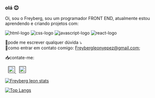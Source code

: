 ### olá 😊

Oi, sou o Freyberg, sou um programador FRONT END, atualmente estou aprendendo e criando projetos com:

<img src="https://img.shields.io/badge/HTML5-E34F26?style=for-the-badge&logo=html5&logoColor=white" alt="html-logo"/>  <img src="https://img.shields.io/badge/CSS3-1572B6?style=for-the-badge&logo=css3&logoColor=white" alt="css-logo"/>  <img src="https://img.shields.io/badge/JavaScript-F7DF1E?style=for-the-badge&logo=javascript&logoColor=black" alt="javascript-logo" /> 
<img src="https://img.shields.io/badge/React-20232A?style=for-the-badge&logo=react&logoColor=61DAFB" alt="react-logo" />

:speech_balloon:pode me escrever qualquer dúvida :arrow_heading_down:
<br>
:e-mail:como entrar em contato comigo: Freybergleonyepez@gmail.com;

:inbox_tray:contate-me:
<br>

  <a href="">
<img src="https://icones.pro/wp-content/uploads/2021/02/instagram-logo-icone5.png" style="margin-left:10px; max-width:100%; width:22px; height:22px;" alt="Icono de Instagram con colores originales del logo" /> 
  </a>
  <a href="">
  <img src="https://cdn-icons-png.flaticon.com/512/3938/3938061.png" style="margin-left:10px; max-width:100%; width:22px; height:22px;" alt="logo" />
  </a>












[![Freyberg leon stats](https://github-readme-stats.vercel.app/api?username=Freybergleon23)](https://github.com/anuraghazra/github-readme-stats)

[![Top Langs](https://github-readme-stats.vercel.app/api/top-langs/?username=Freybergleon23)](https://github.com/anuraghazra/github-readme-stats)
